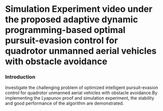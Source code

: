 # Simulation Experiment video under the proposed adaptive dynamic programming-based optimal pursuit-evasion control for quadrotor unmanned aerial vehicles with obstacle avoidance
### Introduction
Investigate the challenging problem of optimized intelligent pursuit-evasion control for quadrotor unmanned aerial vehicles with obstacle avoidance.By implementing the Lyapunov proof and simulation experiment, the stability and good performance of the algorithm are demonstrated.

